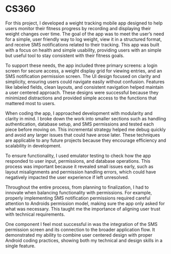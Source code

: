 # CS360
For this project, I developed a weight tracking mobile app designed to help users monitor their fitness progress by recording and displaying their weight changes over time. The goal of the app was to meet the user’s need for a simple, user friendly way to log weight, view it in a structured format, and receive SMS notifications related to their tracking. This app was built with a focus on health and simple usability, providing users with an simple but useful tool to stay consistent with their fitness goals.

To support these needs, the app included three primary screens: a login screen for secure access, a weight display grid for viewing entries, and an SMS notification permission screen. The UI design focused on clarity and simplicity, ensuring users could navigate easily without confusion. Features like labeled fields, clean layouts, and consistent navigation helped maintain a user centered approach. These designs were successful because they minimized distractions and provided simple access to the functions that mattered most to users.

When coding the app, I approached development with modularity and clarity in mind. I broke down the work into smaller sections such as handling authentication, database setup, and SMS permissions and tested each piece before moving on. This incremental strategy helped me debug quickly and avoid any larger issues that could have arose later. These techniques are applicable to any future projects because they encourage efficiency and scalability in development.

To ensure functionality, I used emulator testing to check how the app responded to user input, permissions, and database operations. This process was important because it revealed small issues early, such as layout misalignments and permission handling errors, which could have negatively impacted the user experience if left unresolved.

Throughout the entire process, from planning to finalization, I had to innovate when balancing functionality with permissions. For example, properly implementing SMS notification permissions required careful attention to Androids permission model, making sure the app only asked for what was necessary. This taught me the importance of aligning user trust with technical requirements.

One component I feel most successful in was the integration of the SMS permission screen and its connection to the broader application flow. It demonstrated my ability to combine user centered design with proper Android coding practices, showing both my technical and design skills in a single feature.
